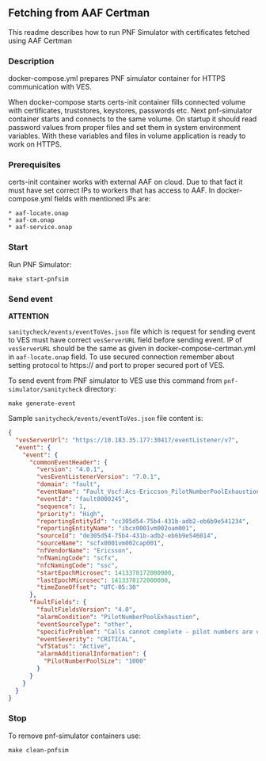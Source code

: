 ## Fetching from AAF Certman
This readme describes how to run PNF Simulator with certificates fetched using AAF Certman

### Description

docker-compose.yml prepares PNF simulator container for HTTPS communication with VES.

When docker-compose starts certs-init container fills connected volume with certificates, truststores, keystores, 
passwords etc. Next pnf-simulator container starts and connects to the same volume. On startup it should read password
values from proper files and set them in system environment variables. With these variables and files in volume 
application is ready to work on HTTPS.

### Prerequisites

certs-init container works with external AAF on cloud. Due to that fact it must have set correct IPs to workers that
has access to AAF. In docker-compose.yml fields with mentioned IPs are:
    
    * aaf-locate.onap
    * aaf-cm.onap
    * aaf-service.onap

### Start

Run PNF Simulator:

```
make start-pnfsim
```

### Send event

**ATTENTION**

``sanitycheck/events/eventToVes.json`` file which is request for sending event to VES must have correct ``vesServerURL`` 
field before sending event. 
IP of ``vesServerURL`` should be the same as given in docker-compose-certman.yml in ``aaf-locate.onap`` field.
To use secured connection remember about setting protocol to https:// and port to proper secured port of VES.

To send event from PNF simulator to VES use this command from ``pnf-simulator/sanitycheck`` directory:

````
make generate-event
````

Sample ``sanitycheck/events/eventToVes.json`` file content is:

```json
{
  "vesServerUrl": "https://10.183.35.177:30417/eventListener/v7",
  "event": {
    "event": {
      "commonEventHeader": {
        "version": "4.0.1",
        "vesEventListenerVersion": "7.0.1",
        "domain": "fault",
        "eventName": "Fault_Vscf:Acs-Ericcson_PilotNumberPoolExhaustion",
        "eventId": "fault0000245",
        "sequence": 1,
        "priority": "High",
        "reportingEntityId": "cc305d54-75b4-431b-adb2-eb6b9e541234",
        "reportingEntityName": "ibcx0001vm002oam001",
        "sourceId": "de305d54-75b4-431b-adb2-eb6b9e546014",
        "sourceName": "scfx0001vm002cap001",
        "nfVendorName": "Ericsson",
        "nfNamingCode": "scfx",
        "nfcNamingCode": "ssc",
        "startEpochMicrosec": 1413378172000000,
        "lastEpochMicrosec": 1413378172000000,
        "timeZoneOffset": "UTC-05:30"
      },
      "faultFields": {
        "faultFieldsVersion": "4.0",
        "alarmCondition": "PilotNumberPoolExhaustion",
        "eventSourceType": "other",
        "specificProblem": "Calls cannot complete - pilot numbers are unavailable",
        "eventSeverity": "CRITICAL",
        "vfStatus": "Active",
        "alarmAdditionalInformation": {
          "PilotNumberPoolSize": "1000"
        }
      }
    }
  }
}
```

### Stop
To remove pnf-simulator containers use:
```
make clean-pnfsim
```
